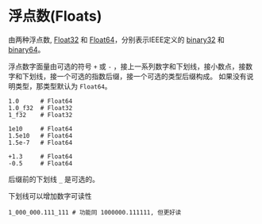# 浮点数(Floats)

由两种浮点数, [Float32](http://crystal-lang.org/api/Float32.html) 和 [Float64](http://crystal-lang.org/api/Float64.html)，分别表示IEEE定义的 [binary32](http://en.wikipedia.org/wiki/Single_precision_floating-point_format)
和 [binary64](http://en.wikipedia.org/wiki/Double_precision_floating-point_format)。

浮点数字面量由可选的符号 `+` 或 `-` ，接上一系列数字和下划线，接小数点，接数字和下划线，接一个可选的指数后缀，接一个可选的类型后缀构成。
如果没有说明类型，那类型默认为 `Float64`。

```crystal
1.0      # Float64
1.0_f32  # Float32
1_f32    # Float32

1e10     # Float64
1.5e10   # Float64
1.5e-7   # Float64

+1.3     # Float64
-0.5     # Float64
```

后缀前的下划线 `_` 是可选的。

下划线可以增加数字可读性

```crystal
1_000_000.111_111 # 功能同 1000000.111111, 但更好读
```
